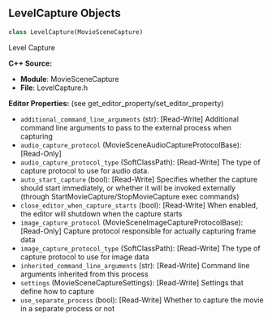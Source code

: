## LevelCapture Objects

```python
class LevelCapture(MovieSceneCapture)
```

Level Capture

**C++ Source:**

- **Module**: MovieSceneCapture
- **File**: LevelCapture.h

**Editor Properties:** (see get_editor_property/set_editor_property)

- ``additional_command_line_arguments`` (str):  [Read-Write] Additional command line arguments to pass to the external process when capturing
- ``audio_capture_protocol`` (MovieSceneAudioCaptureProtocolBase):  [Read-Only]
- ``audio_capture_protocol_type`` (SoftClassPath):  [Read-Write] The type of capture protocol to use for audio data.
- ``auto_start_capture`` (bool):  [Read-Write] Specifies whether the capture should start immediately, or whether it will be invoked externally (through StartMovieCapture/StopMovieCapture exec commands)
- ``close_editor_when_capture_starts`` (bool):  [Read-Write] When enabled, the editor will shutdown when the capture starts
- ``image_capture_protocol`` (MovieSceneImageCaptureProtocolBase):  [Read-Only] Capture protocol responsible for actually capturing frame data
- ``image_capture_protocol_type`` (SoftClassPath):  [Read-Write] The type of capture protocol to use for image data
- ``inherited_command_line_arguments`` (str):  [Read-Write] Command line arguments inherited from this process
- ``settings`` (MovieSceneCaptureSettings):  [Read-Write] Settings that define how to capture
- ``use_separate_process`` (bool):  [Read-Write] Whether to capture the movie in a separate process or not

<a id="unreal.MovieSceneCaptureEnvironment"></a>